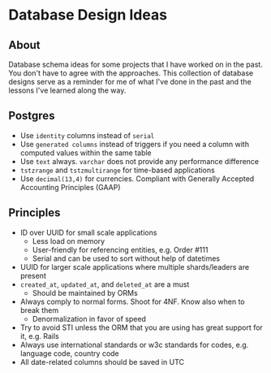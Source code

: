 # Database Design Ideas

## About

Database schema ideas for some projects that I have worked on in the past. You don't have to agree with the approaches. This collection of database designs serve as a reminder for me of what I've done in the past and the lessons I've learned along the way.

## Postgres

* Use `identity` columns instead of `serial`
* Use `generated columns` instead of triggers if you need a column with computed values within the same table
* Use `text` always. `varchar` does not provide any performance difference
* `tstzrange` and `tstzmultirange` for time-based applications
* Use `decimal(13,4)` for currencies. Compliant with Generally Accepted Accounting Principles (GAAP)

## Principles

* ID over UUID for small scale applications
  * Less load on memory
  * User-friendly for referencing entities, e.g. Order #111
  * Serial and can be used to sort without help of datetimes
* UUID for larger scale applications where multiple shards/leaders are present
* `created_at`, `updated_at`, and `deleted_at` are a must
  * Should be maintained by ORMs
* Always comply to normal forms. Shoot for 4NF. Know also when to break them
  * Denormalization in favor of speed
* Try to avoid STI unless the ORM that you are using has great support for it, e.g. Rails
* Always use international standards or w3c standards for codes, e.g. language code, country code
* All date-related columns should be saved in UTC

